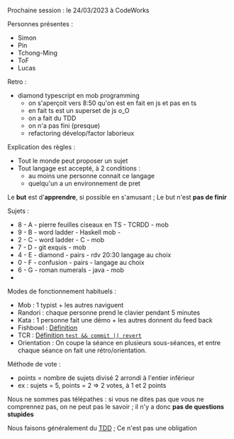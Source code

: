 Prochaine session : le 24/03/2023 à CodeWorks

Personnes présentes :
- Simon
- Pin
- Tchong-Ming
- ToF
- Lucas

Retro :
- diamond typescript en mob programming
  - on s'aperçoit vers 8:50 qu'on est en fait en js et pas en ts 
  - en fait ts est un superset de js o_O
  - on a fait du TDD
  - on n'a pas fini (presque)
  - refactoring dévelop/factor laborieux
  

Explication des règles :
- Tout le monde peut proposer un sujet
- Tout langage est accepté, à 2 conditions :
  - au moins une personne connait ce langage
  - quelqu'un a un environnement de pret

Le **but** est d'**apprendre**, si possible en s'amusant ;
Le but n'est **pas de finir**

Sujets :
- 8 - A - pierre feuilles ciseaux en TS - TCRDD - mob
- 9 - B - word ladder - Haskell mob - 
- 2 - C - word ladder - C - mob
- 7 - D - git exquis - mob
- 4 - E - diamond - pairs - rdv 20:30 langage au choix
- 0 - F - confusion - pairs - langage au choix
- 6 - G - roman numerals - java - mob
- 

Modes de fonctionnement habituels :
- Mob : 1 typist + les autres naviguent
- Randori : chaque personne prend le clavier pendant 5 minutes
- Kata : 1 personne fait une démo + les autres donnent du feed back
- Fishbowl : [Définition](https://en.wikipedia.org/wiki/Fishbowl_(conversation))
- TCR : [Définition `test && commit || revert`](https://medium.com/@kentbeck_7670/test-commit-revert-870bbd756864)
- Orientation : On coupe la séance en plusieurs sous-séances,
  et entre chaque séance on fait une rétro/orientation.

Méthode de vote :
- points = nombre de sujets divisé 2 arrondi à l'entier inférieur
- ex : sujets = 5, points = 2 => 2 votes, à 1 et 2 points

Nous ne sommes pas télépathes :
si vous ne dites pas que vous ne comprennez pas, on ne peut pas le savoir ;
il n'y a donc **pas de questions stupides**

Nous faisons généralement du [TDD](https://fr.wikipedia.org/wiki/Test_driven_development) ;
Ce n'est pas une obligation
